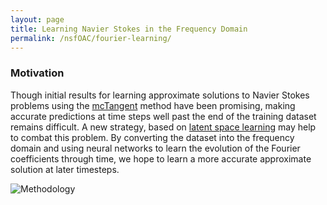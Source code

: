 ```yaml
---
layout: page
title: Learning Navier Stokes in the Frequency Domain
permalink: /nsfOAC/fourier-learning/
---
```

### Motivation
Though initial results for learning approximate solutions to Navier Stokes problems using the [mcTangent](https://arxiv.org/abs/2208.04995) method have been promising, making accurate predictions at time steps well past the end of the training dataset remains difficult. A new strategy, based on [latent space learning](https://arxiv.org/abs/2301.10391) may help to combat this problem. By converting the dataset into the frequency domain and using neural networks to learn the evolution of the Fourier coefficients through time, we hope to learn a more accurate approximate solution at later timesteps.

![Methodology](/assets/figures/cole/fourier_mc_tangent.png)
